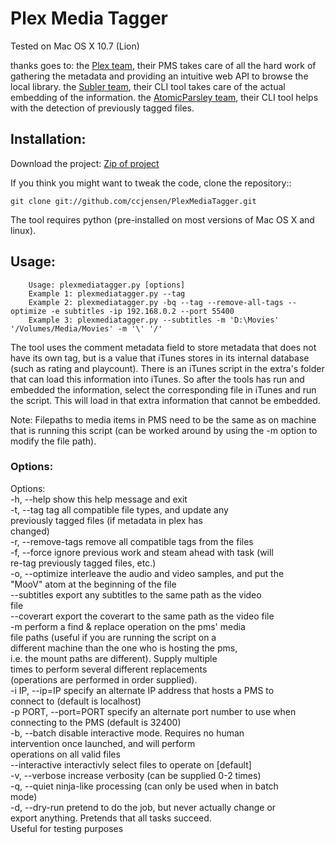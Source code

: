 #  Plex Media Tagger
Tested on Mac OS X 10.7 (Lion)

thanks goes to:
the [Plex team](http://www.plexapp.com), their PMS takes care of all the hard work of gathering the metadata and providing an intuitive web API to browse the local library.
the [Subler team](http://code.google.com/p/subler/), their CLI tool takes care of the actual embedding of the information.
the [AtomicParsley team](http://atomicparsley.sourceforge.net/), their CLI tool helps with the detection of previously tagged files.

## Installation:
Download the project: [Zip of project](https://github.com/ccjensen/PlexMediaTagger/zipball/master)

If you think you might want to tweak the code, clone the repository::

    git clone git://github.com/ccjensen/PlexMediaTagger.git

The tool requires python (pre-installed on most versions of Mac OS X and linux).

## Usage: 

		Usage: plexmediatagger.py [options]
		Example 1: plexmediatagger.py --tag
		Example 2: plexmediatagger.py -bq --tag --remove-all-tags --optimize -e subtitles -ip 192.168.0.2 --port 55400
		Example 3: plexmediatagger.py --subtitles -m 'D:\Movies' '/Volumes/Media/Movies' -m '\' '/'

The tool uses the comment metadata field to store metadata that does not have its own tag, but is a value that iTunes stores in its internal database (such as rating and playcount). There is an iTunes script in the extra's folder that can load this information into iTunes. So after the tools has run and embedded the information, select the corresponding file in iTunes and run the script. This will load in that extra information that cannot be embedded.

Note: Filepaths to media items in PMS need to be the same as on machine that is running this script (can be worked around by using the -m option to modify the file path).

### Options:
Options:  
  -h, --help            show this help message and exit  
  -t, --tag             tag all compatible file types, and update any  
                        previously tagged files (if metadata in plex has  
                        changed)  
  -r, --remove-tags     remove all compatible tags from the files  
  -f, --force           ignore previous work and steam ahead with task (will  
                        re-tag previously tagged files, etc.)  
  -o, --optimize        interleave the audio and video samples, and put the  
                        "MooV" atom at the beginning of the file  
  --subtitles           export any subtitles to the same path as the video  
                        file  
  --coverart            export the coverart to the same path as the video file  
  -m <find> <replace>   perform a find & replace operation on the pms' media  
                        file paths (useful if you are running the script on a  
                        different machine than the one who is hosting the pms,  
                        i.e. the mount paths are different). Supply multiple  
                        times to perform several different replacements  
                        (operations are performed in order supplied).  
  -i IP, --ip=IP        specify an alternate IP address that hosts a PMS to  
                        connect to (default is localhost)  
  -p PORT, --port=PORT  specify an alternate port number to use when  
                        connecting to the PMS (default is 32400)  
  -b, --batch           disable interactive mode. Requires no human  
                        intervention once launched, and will perform  
                        operations on all valid files  
  --interactive         interactivly select files to operate on [default]  
  -v, --verbose         increase verbosity (can be supplied 0-2 times)  
  -q, --quiet           ninja-like processing (can only be used when in batch  
                        mode)  
  -d, --dry-run         pretend to do the job, but never actually change or  
                        export anything. Pretends that all tasks succeed.  
                        Useful for testing purposes  